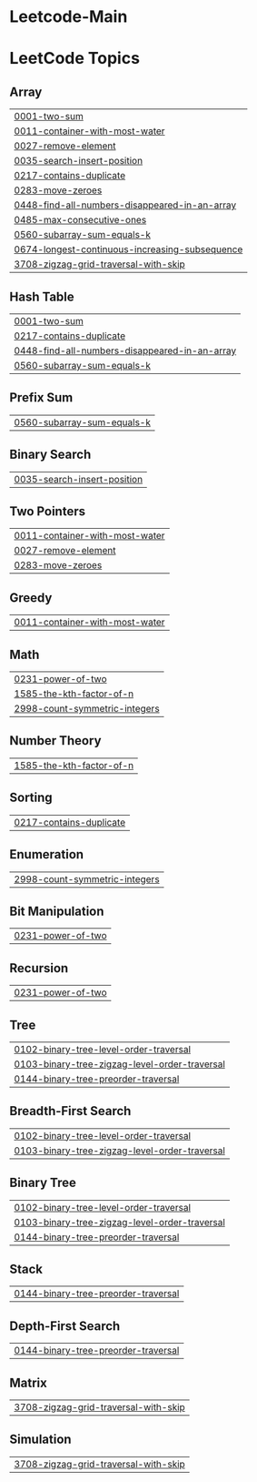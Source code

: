 # Leetcode-Main
<!---LeetCode Topics Start-->
# LeetCode Topics
## Array
|  |
| ------- |
| [0001-two-sum](https://github.com/Yash12patre/Leetcode-Main/tree/master/0001-two-sum) |
| [0011-container-with-most-water](https://github.com/Yash12patre/Leetcode-Main/tree/master/0011-container-with-most-water) |
| [0027-remove-element](https://github.com/Yash12patre/Leetcode-Main/tree/master/0027-remove-element) |
| [0035-search-insert-position](https://github.com/Yash12patre/Leetcode-Main/tree/master/0035-search-insert-position) |
| [0217-contains-duplicate](https://github.com/Yash12patre/Leetcode-Main/tree/master/0217-contains-duplicate) |
| [0283-move-zeroes](https://github.com/Yash12patre/Leetcode-Main/tree/master/0283-move-zeroes) |
| [0448-find-all-numbers-disappeared-in-an-array](https://github.com/Yash12patre/Leetcode-Main/tree/master/0448-find-all-numbers-disappeared-in-an-array) |
| [0485-max-consecutive-ones](https://github.com/Yash12patre/Leetcode-Main/tree/master/0485-max-consecutive-ones) |
| [0560-subarray-sum-equals-k](https://github.com/Yash12patre/Leetcode-Main/tree/master/0560-subarray-sum-equals-k) |
| [0674-longest-continuous-increasing-subsequence](https://github.com/Yash12patre/Leetcode-Main/tree/master/0674-longest-continuous-increasing-subsequence) |
| [3708-zigzag-grid-traversal-with-skip](https://github.com/Yash12patre/Leetcode-Main/tree/master/3708-zigzag-grid-traversal-with-skip) |
## Hash Table
|  |
| ------- |
| [0001-two-sum](https://github.com/Yash12patre/Leetcode-Main/tree/master/0001-two-sum) |
| [0217-contains-duplicate](https://github.com/Yash12patre/Leetcode-Main/tree/master/0217-contains-duplicate) |
| [0448-find-all-numbers-disappeared-in-an-array](https://github.com/Yash12patre/Leetcode-Main/tree/master/0448-find-all-numbers-disappeared-in-an-array) |
| [0560-subarray-sum-equals-k](https://github.com/Yash12patre/Leetcode-Main/tree/master/0560-subarray-sum-equals-k) |
## Prefix Sum
|  |
| ------- |
| [0560-subarray-sum-equals-k](https://github.com/Yash12patre/Leetcode-Main/tree/master/0560-subarray-sum-equals-k) |
## Binary Search
|  |
| ------- |
| [0035-search-insert-position](https://github.com/Yash12patre/Leetcode-Main/tree/master/0035-search-insert-position) |
## Two Pointers
|  |
| ------- |
| [0011-container-with-most-water](https://github.com/Yash12patre/Leetcode-Main/tree/master/0011-container-with-most-water) |
| [0027-remove-element](https://github.com/Yash12patre/Leetcode-Main/tree/master/0027-remove-element) |
| [0283-move-zeroes](https://github.com/Yash12patre/Leetcode-Main/tree/master/0283-move-zeroes) |
## Greedy
|  |
| ------- |
| [0011-container-with-most-water](https://github.com/Yash12patre/Leetcode-Main/tree/master/0011-container-with-most-water) |
## Math
|  |
| ------- |
| [0231-power-of-two](https://github.com/Yash12patre/Leetcode-Main/tree/master/0231-power-of-two) |
| [1585-the-kth-factor-of-n](https://github.com/Yash12patre/Leetcode-Main/tree/master/1585-the-kth-factor-of-n) |
| [2998-count-symmetric-integers](https://github.com/Yash12patre/Leetcode-Main/tree/master/2998-count-symmetric-integers) |
## Number Theory
|  |
| ------- |
| [1585-the-kth-factor-of-n](https://github.com/Yash12patre/Leetcode-Main/tree/master/1585-the-kth-factor-of-n) |
## Sorting
|  |
| ------- |
| [0217-contains-duplicate](https://github.com/Yash12patre/Leetcode-Main/tree/master/0217-contains-duplicate) |
## Enumeration
|  |
| ------- |
| [2998-count-symmetric-integers](https://github.com/Yash12patre/Leetcode-Main/tree/master/2998-count-symmetric-integers) |
## Bit Manipulation
|  |
| ------- |
| [0231-power-of-two](https://github.com/Yash12patre/Leetcode-Main/tree/master/0231-power-of-two) |
## Recursion
|  |
| ------- |
| [0231-power-of-two](https://github.com/Yash12patre/Leetcode-Main/tree/master/0231-power-of-two) |
## Tree
|  |
| ------- |
| [0102-binary-tree-level-order-traversal](https://github.com/Yash12patre/Leetcode-Main/tree/master/0102-binary-tree-level-order-traversal) |
| [0103-binary-tree-zigzag-level-order-traversal](https://github.com/Yash12patre/Leetcode-Main/tree/master/0103-binary-tree-zigzag-level-order-traversal) |
| [0144-binary-tree-preorder-traversal](https://github.com/Yash12patre/Leetcode-Main/tree/master/0144-binary-tree-preorder-traversal) |
## Breadth-First Search
|  |
| ------- |
| [0102-binary-tree-level-order-traversal](https://github.com/Yash12patre/Leetcode-Main/tree/master/0102-binary-tree-level-order-traversal) |
| [0103-binary-tree-zigzag-level-order-traversal](https://github.com/Yash12patre/Leetcode-Main/tree/master/0103-binary-tree-zigzag-level-order-traversal) |
## Binary Tree
|  |
| ------- |
| [0102-binary-tree-level-order-traversal](https://github.com/Yash12patre/Leetcode-Main/tree/master/0102-binary-tree-level-order-traversal) |
| [0103-binary-tree-zigzag-level-order-traversal](https://github.com/Yash12patre/Leetcode-Main/tree/master/0103-binary-tree-zigzag-level-order-traversal) |
| [0144-binary-tree-preorder-traversal](https://github.com/Yash12patre/Leetcode-Main/tree/master/0144-binary-tree-preorder-traversal) |
## Stack
|  |
| ------- |
| [0144-binary-tree-preorder-traversal](https://github.com/Yash12patre/Leetcode-Main/tree/master/0144-binary-tree-preorder-traversal) |
## Depth-First Search
|  |
| ------- |
| [0144-binary-tree-preorder-traversal](https://github.com/Yash12patre/Leetcode-Main/tree/master/0144-binary-tree-preorder-traversal) |
## Matrix
|  |
| ------- |
| [3708-zigzag-grid-traversal-with-skip](https://github.com/Yash12patre/Leetcode-Main/tree/master/3708-zigzag-grid-traversal-with-skip) |
## Simulation
|  |
| ------- |
| [3708-zigzag-grid-traversal-with-skip](https://github.com/Yash12patre/Leetcode-Main/tree/master/3708-zigzag-grid-traversal-with-skip) |
<!---LeetCode Topics End-->